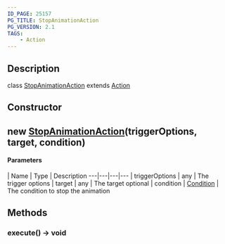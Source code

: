 ```yaml
---
ID_PAGE: 25157
PG_TITLE: StopAnimationAction
PG_VERSION: 2.1
TAGS:
    - Action
---
```

## Description

class [StopAnimationAction](/classes/2.3/StopAnimationAction) extends [Action](/classes/2.3/Action)



## Constructor

##  new [StopAnimationAction](/classes/2.3/StopAnimationAction)(triggerOptions, target, condition)



#### Parameters
 | Name | Type | Description
---|---|---|---
 | triggerOptions | any |   The trigger options
 | target | any |   The target
optional | condition | [Condition](/classes/2.3/Condition) |   The condition to stop the animation
## Methods

### execute() &rarr; void


